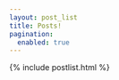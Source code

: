 ```yaml
---
layout: post_list
title: Posts!
pagination:
  enabled: true
---
```


{% include postlist.html %}
<!-- {% include pagination.html %} -->
